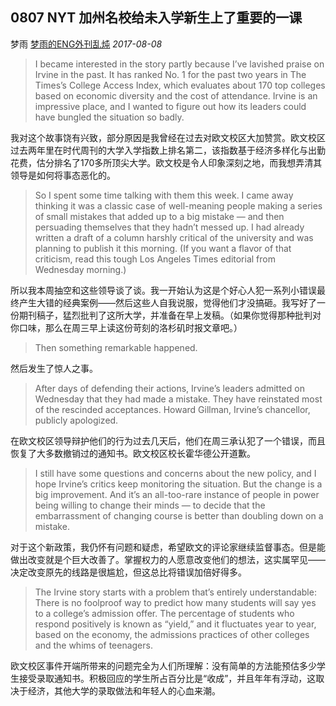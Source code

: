 ## 0807 NYT 加州名校给未入学新生上了重要的一课

梦雨 [梦雨的ENG外刊乱炖](javascript:void(0);) *2017-08-08*

> I became interested in the story partly because I’ve lavished   praise on Irvine in the past. It has ranked No. 1 for the past two years in The Times’s College Access Index, which evaluates about 170 top colleges based on economic diversity and the cost of attendance. Irvine is an impressive place, and I wanted to figure out how its leaders could have bungled the situation so badly.

我对这个故事饶有兴致，部分原因是我曾经在过去对欧文校区大加赞赏。欧文校区过去两年里在时代周刊的大学入学指数上排名第二，该指数基于经济多样化与出勤花费，估分排名了170多所顶尖大学。欧文校是令人印象深刻之地，而我想弄清其领导是如何将事态恶化的。

> So I spent some time talking with them this week. I came away thinking it was a classic case of well-meaning people making a series of small mistakes that added up to a big mistake — and then persuading themselves that they hadn’t messed up. I had already written a draft of a column harshly critical of the university and was planning to publish it this morning. (If you want a flavor of that criticism, read this tough Los Angeles Times editorial from Wednesday morning.)

所以我本周抽空和这些领导谈了谈。我一开始认为这是个好心人犯一系列小错误最终产生大错的经典案例——然后这些人自我说服，觉得他们才没搞砸。我写好了一份期刊稿子，猛烈批判了这所大学，并准备在早上发稿。（如果你觉得那种批判对你口味，那么在周三早上读这份苛刻的洛杉矶时报文章吧。）

> Then something remarkable happened.

然后发生了惊人之事。

> After days of defending their actions, Irvine’s leaders admitted on Wednesday that they had made a mistake. They have reinstated most of the rescinded acceptances. Howard Gillman, Irvine’s chancellor, publicly apologized.

在欧文校区领导辩护他们的行为过去几天后，他们在周三承认犯了一个错误，而且恢复了大多数撤销过的通知书。欧文校区校长霍华德公开道歉。

> I still have some questions and concerns about the new policy, and I hope Irvine’s critics keep monitoring the situation. But the change is a big improvement. And it’s an all-too-rare instance of people in power being willing to change their minds — to decide that the embarrassment of changing course is better than doubling down on a mistake.

对于这个新政策，我仍怀有问题和疑虑，希望欧文的评论家继续监督事态。但是能做出改变就是个巨大改善了。掌握权力的人愿意改变他们的想法，这实属罕见——决定改变原先的线路是很尴尬，但这总比将错误加倍好得多。

> The Irvine story starts with a problem that’s entirely understandable: There is no foolproof way to predict how many students will say yes to a college’s admission offer. The percentage of students who respond positively is known as “yield,” and it fluctuates year to year, based on the economy, the admissions practices of other colleges and the whims of teenagers.

欧文校区事件开端所带来的问题完全为人们所理解：没有简单的方法能预估多少学生接受录取通知书。积极回应的学生所占百分比是“收成”，并且年年有浮动，这取决于经济，其他大学的录取做法和年轻人的心血来潮。









